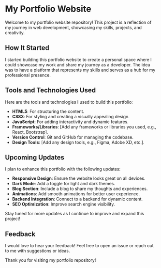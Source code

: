 # My Portfolio Website

Welcome to my portfolio website repository! This project is a reflection of my journey in web development, showcasing my skills, projects, and creativity.

## How It Started

I started building this portfolio website to create a personal space where I could showcase my work and share my journey as a developer. The idea was to have a platform that represents my skills and serves as a hub for my professional presence.

## Tools and Technologies Used

Here are the tools and technologies I used to build this portfolio:

- **HTML5**: For structuring the content.
- **CSS3**: For styling and creating a visually appealing design.
- **JavaScript**: For adding interactivity and dynamic features.
- **Frameworks/Libraries**: [Add any frameworks or libraries you used, e.g., React, Bootstrap].
- **Version Control**: Git and GitHub for managing the codebase.
- **Design Tools**: [Add any design tools, e.g., Figma, Adobe XD, etc.].

## Upcoming Updates

I plan to enhance this portfolio with the following updates:

- **Responsive Design**: Ensure the website looks great on all devices.
- **Dark Mode**: Add a toggle for light and dark themes.
- **Blog Section**: Include a blog to share my thoughts and experiences.
- **Animations**: Add smooth animations for better user experience.
- **Backend Integration**: Connect to a backend for dynamic content.
- **SEO Optimization**: Improve search engine visibility.

Stay tuned for more updates as I continue to improve and expand this project!

## Feedback

I would love to hear your feedback! Feel free to open an issue or reach out to me with suggestions or ideas.

Thank you for visiting my portfolio repository!